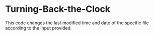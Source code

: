 # Turning-Back-the-Clock
This code changes the last modified time and date of the specific file according to the input provided.
